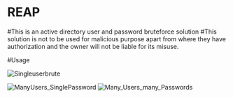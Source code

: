 # REAP
#This is an active directory user and password bruteforce solution 
#This solution is not to be used for malicious purpose apart from where they have authorization and the owner will not be liable for its misuse.

#Usage

![Singleuserbrute](https://github.com/user-attachments/assets/563cc081-a897-4281-8582-0a8c996d8746)

![ManyUsers_SinglePassword](https://github.com/user-attachments/assets/df142b01-1175-4819-bd73-2c78ee7297e4)
![Many_Users_many_Passwords](https://github.com/user-attachments/assets/deb61703-0768-41ed-ab8c-1c3f062cd7af)
